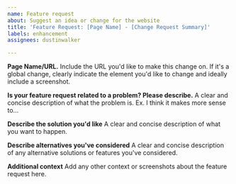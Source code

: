 ```yaml
---
name: Feature request
about: Suggest an idea or change for the website
title: 'Feature Request: [Page Name] - [Change Request Summary]'
labels: enhancement
assignees: dustinwalker

---
```

**Page Name/URL.**
Include the URL you'd like to make this change on. If it's a global change, clearly indicate the element you'd like to change and ideally include a screenshot.

**Is your feature request related to a problem? Please describe.**
A clear and concise description of what the problem is. Ex. I think it makes more sense to...

**Describe the solution you'd like**
A clear and concise description of what you want to happen.

**Describe alternatives you've considered**
A clear and concise description of any alternative solutions or features you've considered.

**Additional context**
Add any other context or screenshots about the feature request here.
